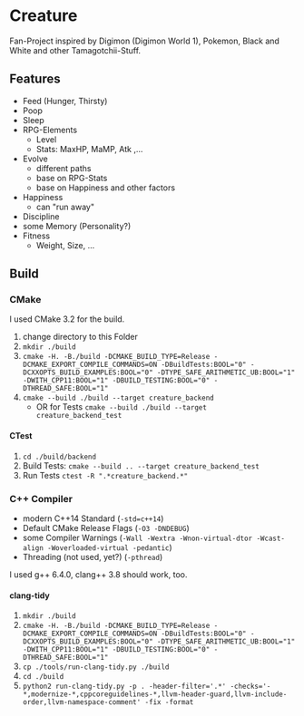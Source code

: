 # Creature

Fan-Project inspired by Digimon (Digimon World 1), Pokemon, Black and White and other Tamagotchii-Stuff.

## Features

 - Feed (Hunger, Thirsty)
 - Poop
 - Sleep
 - RPG-Elements
     - Level
     - Stats: MaxHP, MaMP, Atk ,...
 - Evolve
     - different paths
     - base on RPG-Stats
     - base on Happiness and other factors
 - Happiness
     - can "run away"
 - Discipline
 - some Memory (Personality?)
 - Fitness
     - Weight, Size, ...



## <a name="build"></a> Build

### CMake

I used CMake 3.2 for the build.

 1. change directory to this Folder
 2. `mkdir ./build`
 3. `cmake -H. -B./build -DCMAKE_BUILD_TYPE=Release -DCMAKE_EXPORT_COMPILE_COMMANDS=ON -DBuildTests:BOOL="0" -DCXXOPTS_BUILD_EXAMPLES:BOOL="0" -DTYPE_SAFE_ARITHMETIC_UB:BOOL="1" -DWITH_CPP11:BOOL="1" -DBUILD_TESTING:BOOL="0" -DTHREAD_SAFE:BOOL="1"`
 4. `cmake --build ./build --target creature_backend`
    - OR for Tests `cmake --build ./build --target creature_backend_test`

#### CTest

 1. `cd ./build/backend`
 2. Build Tests: `cmake --build .. --target creature_backend_test`
 3. Run Tests `ctest -R ".*creature_backend.*"` 


### C++ Compiler

 - modern C++14 Standard (`-std=c++14`)
 - Default CMake Release Flags (`-O3 -DNDEBUG`)
 - some Compiler Warnings (`-Wall -Wextra -Wnon-virtual-dtor -Wcast-align -Woverloaded-virtual -pedantic`)
 - Threading (not used, yet?) (`-pthread`)


I used g++ 6.4.0, clang++ 3.8 should work, too.


#### clang-tidy

 1. `mkdir ./build`
 2. `cmake -H. -B./build -DCMAKE_BUILD_TYPE=Release -DCMAKE_EXPORT_COMPILE_COMMANDS=ON -DBuildTests:BOOL="0" -DCXXOPTS_BUILD_EXAMPLES:BOOL="0" -DTYPE_SAFE_ARITHMETIC_UB:BOOL="1" -DWITH_CPP11:BOOL="1" -DBUILD_TESTING:BOOL="0" -DTHREAD_SAFE:BOOL="1"`
 3. `cp ./tools/run-clang-tidy.py ./build`
 4. `cd ./build`
 5. `python2 run-clang-tidy.py -p . -header-filter='.*' -checks='-*,modernize-*,cppcoreguidelines-*,llvm-header-guard,llvm-include-order,llvm-namespace-comment' -fix -format`
